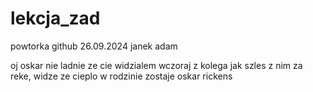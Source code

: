 # lekcja_zad
powtorka github
26.09.2024
janek adam


oj oskar nie ladnie ze cie widzialem wczoraj z kolega jak szles z nim za reke, widze ze cieplo w rodzinie zostaje
oskar rickens

